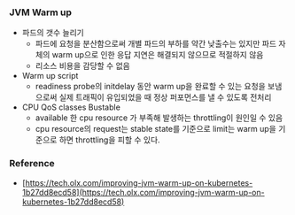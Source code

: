 ### JVM Warm up

- 파드의 갯수 늘리기
    - 파드에 요청을 분산함으로써 개별 파드의 부하를 약간 낮출수는 있지만 파드 자체의 warm up으로 인한 응답 지연은 해결되지 않으므로 적절하지 않음
    - 리소스 비용을 감당할 수 없음
- Warm up script
    - readiness probe의 initdelay 동안 warm up을 완료할 수 있는 요청을 보냄으로써 실제 트래픽이 유입되었을 때 정상 퍼포먼스를 낼 수 있도록 전처리
- CPU QoS classes Bustable
    - available 한 cpu resource 가 부족해 발생하는 throttling이 원인일 수 있음
    - cpu resource의 request는 stable state를 기준으로 limit는 warm up을 기준으로 하면 throttling을 피할 수 있다.

### Reference

- [https://tech.olx.com/improving-jvm-warm-up-on-kubernetes-1b27dd8ecd58](https://tech.olx.com/improving-jvm-warm-up-on-kubernetes-1b27dd8ecd58)
